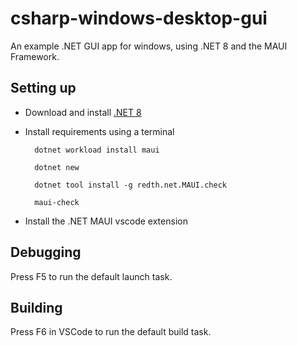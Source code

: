 # csharp-windows-desktop-gui

An example .NET GUI app for windows, using .NET 8 and the MAUI Framework.

## Setting up

- Download and install [.NET 8](https://dotnet.microsoft.com/en-us/download/dotnet/thank-you/sdk-8.0.204-windows-x64-installer)

- Install requirements using a terminal

        dotnet workload install maui

        dotnet new

        dotnet tool install -g redth.net.MAUI.check

        maui-check

- Install the .NET MAUI vscode extension

## Debugging

Press F5 to run the default launch task.

## Building

Press F6 in VSCode to run the default build task.
